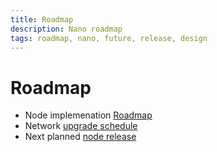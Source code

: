 ```yaml
---
title: Roadmap
description: Nano roadmap
tags: roadmap, nano, future, release, design
---
```


# Roadmap

- Node implemenation <a href="https://github.com/orgs/nanocurrency/projects/5" target="_blank">Roadmap</a>
- Network <a href="https://docs.nano.org/releases/network-upgrades/" target="_blank">upgrade schedule</a>
- Next planned <a href="https://docs.nano.org/releases/node-releases/#next-planned-release" target="_blank">node release</a>
